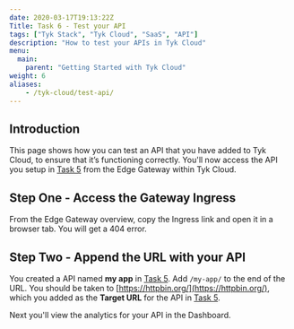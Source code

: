 ```yaml
---
date: 2020-03-17T19:13:22Z
Title: Task 6 - Test your API
tags: ["Tyk Stack", "Tyk Cloud", "SaaS", "API"]
description: "How to test your APIs in Tyk Cloud"
menu:
  main:
    parent: "Getting Started with Tyk Cloud"
weight: 6
aliases:
    - /tyk-cloud/test-api/
---
```


## Introduction

This page shows how you can test an API that you have added to Tyk Cloud, to ensure that it’s functioning correctly. You'll now access the API you setup in [Task 5](/docs/tyk-cloud/getting-started-tyk-cloud/first-api/) from the Edge Gateway within Tyk Cloud.


## Step One - Access the Gateway Ingress

From the Edge Gateway overview, copy the Ingress link and open it in a browser tab. You will get a 404 error.

## Step Two - Append the URL with your API

You created a API named **my app** in [Task 5](/docs/tyk-cloud/getting-started-tyk-cloud/first-api/). Add `/my-app/` to the end of the URL. You should be taken to [https://httpbin.org/](https://httpbin.org/), which you added as the **Target URL** for the API in [Task 5](/docs/tyk-cloud/getting-started-tyk-cloud/first-api/#step-three---core-settings). 


Next you'll view the analytics for your API in the Dashboard.
